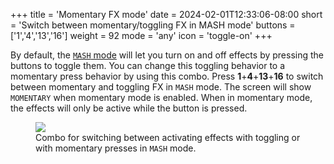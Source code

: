 +++
title = 'Momentary FX mode'
date = 2024-02-01T12:33:06-08:00
short = 'Switch between momentary/toggling FX in MASH mode'
buttons = ['1','4','13','16']
weight = 92
mode = 'any'
icon = 'toggle-on'
+++


By default, the [`MASH` mode](#mode-mash) will let you turn on and off effects by pressing the buttons to toggle them. You can change this toggling behavior to a momentary press behavior by using this combo. Press **1**+**4**+**13**+**16** to switch between momentary and toggling FX in `MASH` mode. The screen will show `MOMENTARY` when momentary mode is enabled. When in momentary mode, the effects will only be active while the button is pressed.



<figure class="imgcombo">
<img src="/img/combo_momentary.webp">
<figcaption>Combo for switching between activating effects with toggling or with momentary presses in <code>MASH</code> mode.</figcaption>
</figure>
